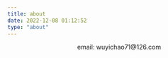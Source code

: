 ```yaml
---
title: about
date: 2022-12-08 01:12:52
type: "about"
---
```

<div align='center'>email: wuyichao71@126.com</div>
